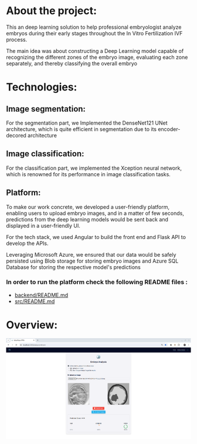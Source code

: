 # About the project:
This an deep learning solution to help professional embryologist analyze embryos during their early stages throughout the In Vitro Fertilization IVF process. 



The main idea was about constructing a Deep Learning model capable of recognizing the different zones of the embryo image, evaluating each zone separately, and thereby classifying the overall embryo 


# Technologies:

## Image segmentation:
For the segmentation part, we Implemented the DenseNet121 UNet architecture, which is quite efficient in segmentation due to its encoder-decored architecture 

## Image classification:
For the classification part, we implemented the Xception neural network, which is renowned for its performance in image classification tasks.


## Platform:

To make our work concrete, we developed a user-friendly platform, enabling users to upload embryo images, and in a matter of few seconds, predictions from the deep learning models would be sent back and displayed in a user-friendly UI.

For the tech stack, we used Angular to build the front end and Flask API to develop the APIs.

Leveraging Microsoft Azure, we ensured that our data would be safely persisted using Blob storage for storing embryo images and Azure SQL Database for storing the respective model's predictions
### In order to run the platform check the following README files : 
* [backend/README.md](backend/README.md)
* [src/README.md](src/README.md)

# Overview:

![image](overview-pfa.png)

<!-- ## Run the project
### Run the frontend:
- run **npm install** to install the node packages
- run **ng serve** to serve the angular application  

### Run the backend:
- go to the **backend** directory
- run **python3.10 -m pip install requirements.txt**
- run **python3.10 app.py**

I upl -->

